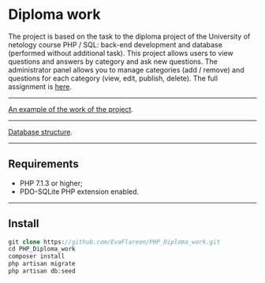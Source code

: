 Diploma work
=====================
The project is based on the task to the diploma project of the University of netology course PHP / SQL: back-end development and database (performed without additional task). This project allows users to view questions and answers by category and ask new questions. The administrator panel allows you to manage categories (add / remove) and questions for each category (view, edit, publish, delete). The full assignment is [here](https://netology-university.bitbucket.io/php/graduate-work/faq/index.html).
***
[An example of the work of the project](https://evaflareon.000webhostapp.com/laravel/public/).
***
[Database structure](https://docs.google.com/document/d/1irvVNLBiRAsLjAWxvcR3v4zGdAY0Eu73enlMGhynLSM/edit?usp=sharing).
***
Requirements
-----------------------------------
* PHP 7.1.3 or higher;
* PDO-SQLite PHP extension enabled.
***
Install
-----------------------------------
```php
git clone https://github.com/EvaFlareon/PHP_Diploma_work.git
cd PHP_Diploma_work
composer install
php artisan migrate
php artisan db:seed
```
